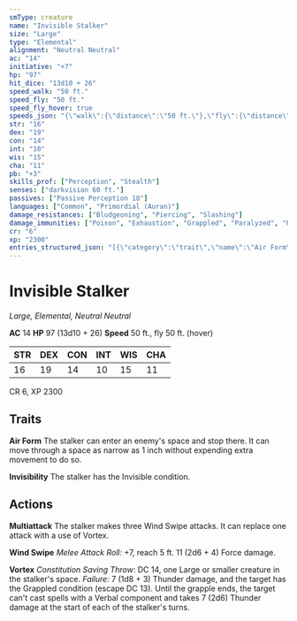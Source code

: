 ```yaml
---
smType: creature
name: "Invisible Stalker"
size: "Large"
type: "Elemental"
alignment: "Neutral Neutral"
ac: "14"
initiative: "+7"
hp: "97"
hit_dice: "13d10 + 26"
speed_walk: "50 ft."
speed_fly: "50 ft."
speed_fly_hover: true
speeds_json: "{\"walk\":{\"distance\":\"50 ft.\"},\"fly\":{\"distance\":\"50 ft.\",\"hover\":true}}"
str: "16"
dex: "19"
con: "14"
int: "10"
wis: "15"
cha: "11"
pb: "+3"
skills_prof: ["Perception", "Stealth"]
senses: ["darkvision 60 ft."]
passives: ["Passive Perception 18"]
languages: ["Common", "Primordial (Auran)"]
damage_resistances: ["Bludgeoning", "Piercing", "Slashing"]
damage_immunities: ["Poison", "Exhaustion", "Grappled", "Paralyzed", "Petrified", "Poisoned", "Prone", "Restrained", "Unconscious"]
cr: "6"
xp: "2300"
entries_structured_json: "[{\"category\":\"trait\",\"name\":\"Air Form\",\"text\":\"The stalker can enter an enemy's space and stop there. It can move through a space as narrow as 1 inch without expending extra movement to do so.\"},{\"category\":\"trait\",\"name\":\"Invisibility\",\"text\":\"The stalker has the Invisible condition.\"},{\"category\":\"action\",\"name\":\"Multiattack\",\"text\":\"The stalker makes three Wind Swipe attacks. It can replace one attack with a use of Vortex.\"},{\"category\":\"action\",\"name\":\"Wind Swipe\",\"text\":\"*Melee Attack Roll:* +7, reach 5 ft. 11 (2d6 + 4) Force damage.\",\"kind\":\"Melee Attack Roll\",\"to_hit\":\"+7\",\"range\":\"5 ft\",\"damage\":\"11 (2d6 + 4) Force\"},{\"category\":\"action\",\"name\":\"Vortex\",\"text\":\"*Constitution Saving Throw*: DC 14, one Large or smaller creature in the stalker's space. *Failure:*  7 (1d8 + 3) Thunder damage, and the target has the Grappled condition (escape DC 13). Until the grapple ends, the target can't cast spells with a Verbal component and takes 7 (2d6) Thunder damage at the start of each of the stalker's turns.\",\"damage\":\"7 (1d8 + 3) Thunder\",\"save_ability\":\"CON\",\"save_dc\":14}]"
---
```


# Invisible Stalker
*Large, Elemental, Neutral Neutral*

**AC** 14
**HP** 97 (13d10 + 26)
**Speed** 50 ft., fly 50 ft. (hover)

| STR | DEX | CON | INT | WIS | CHA |
| --- | --- | --- | --- | --- | --- |
| 16 | 19 | 14 | 10 | 15 | 11 |

CR 6, XP 2300

## Traits

**Air Form**
The stalker can enter an enemy's space and stop there. It can move through a space as narrow as 1 inch without expending extra movement to do so.

**Invisibility**
The stalker has the Invisible condition.

## Actions

**Multiattack**
The stalker makes three Wind Swipe attacks. It can replace one attack with a use of Vortex.

**Wind Swipe**
*Melee Attack Roll:* +7, reach 5 ft. 11 (2d6 + 4) Force damage.

**Vortex**
*Constitution Saving Throw*: DC 14, one Large or smaller creature in the stalker's space. *Failure:*  7 (1d8 + 3) Thunder damage, and the target has the Grappled condition (escape DC 13). Until the grapple ends, the target can't cast spells with a Verbal component and takes 7 (2d6) Thunder damage at the start of each of the stalker's turns.
